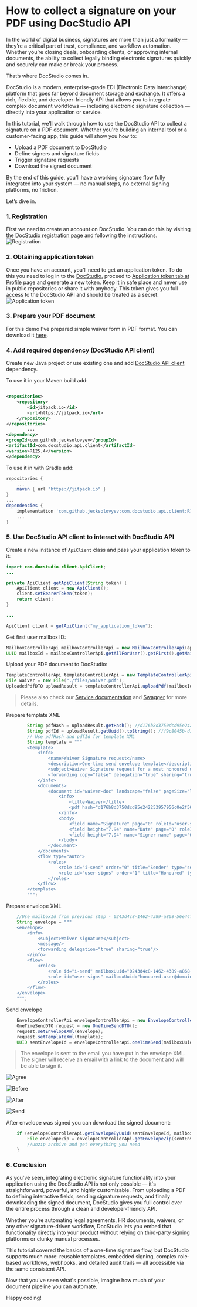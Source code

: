 # How to collect a signature on your PDF using DocStudio API

In the world of digital business, signatures are more than just a formality — they’re a critical part of trust,
compliance, and workflow automation. Whether you’re closing deals, onboarding clients, or approving internal documents,
the ability to collect legally binding electronic signatures quickly and securely can make or break your process.

That’s where DocStudio comes in.

DocStudio is a modern, enterprise-grade EDI (Electronic Data Interchange) platform that goes far beyond document storage
and exchange. It offers a rich, flexible, and developer-friendly API that allows you to integrate complex document
workflows — including electronic signature collection — directly into your application or service.

In this tutorial, we’ll walk through how to use the DocStudio API to collect a signature on a PDF document. Whether
you're building an internal tool or a customer-facing app, this guide will show you how to:

- Upload a PDF document to DocStudio
- Define signers and signature fields
- Trigger signature requests
- Download the signed document

By the end of this guide, you’ll have a working signature flow fully integrated into your system — no manual steps, no
external signing platforms, no friction.

Let’s dive in.

### 1. Registration

First we need to create an account on DocStudio. You can do this by visiting
the [DocStudio registration page](https://app.docstudio.com/auth/registration) and following the instructions.
![Registration](./images/registration.png "Registration")

### 2. Obtaining application token

Once you have an account, you’ll need to get an application token. To do this you need to log in to
the [DocStudio](https://app.docstudio.com/), proceed
to [Application token tab at Profile page](https://app.docstudio.com/profile?activeTab=application-tokens) and generate
a new token. Keep it in safe place and never use in public repositories or share it with anybody. This token gives you
full access to the DocStudio API and should be treated as a secret.
![Application token](./images/token.png "Application token")

### 3. Prepare your PDF document

For this demo I've prepared simple waiver form in PDF format. You can download it [here](./files/waiver.pdf).

### 4. Add required dependency (DocStudio API client)

Create new Java project or use existing one and
add [DocStudio API client](https://github.com/jecksolovyev/com.docstudio.api.client) dependency.

To use it in your Maven build add:

```xml

<repositories>
    <repository>
        <id>jitpack.io</id>
        <url>https://jitpack.io</url>
    </repository>
</repositories>
        ...
<dependency>
<groupId>com.github.jecksolovyev</groupId>
<artifactId>com.docstudio.api.client</artifactId>
<version>R125.4</version>
</dependency>
```

To use it in with Gradle add:

```groovy
repositories {
    ...
    maven { url "https://jitpack.io" }
}
...
dependencies {
    implementation 'com.github.jecksolovyev:com.docstudio.api.client:R125.4'
    ...
}
```

### 5. Use DocStudio API client to interact with DocStudio API
Create a new instance of `ApiClient` class and pass your application token to it:
```java
import com.docstudio.client.ApiClient;
...

private ApiClient getApiClient(String token) {
    ApiClient client = new ApiClient();
    client.setBearerToken(token);
    return client;
}

...

ApiClient client = getApiClient("my_application_token");
```
Get first user mailbox ID:
```java
MailboxControllerApi mailboxControllerApi = new MailboxControllerApi(apiClient);
UUID mailboxId = mailboxControllerApi.getAllForUser().getFirst().getMailboxUuid();
```

Upload your PDF document to DocStudio:
```java
TemplateControllerApi templateControllerApi = new TemplateControllerApi(apiClient);
File waiver = new File("./files/waiver.pdf");
UploadedPdfDTO uploadResult = templateControllerApi.uploadPdf(mailboxId, waiver, "DELETE", true); //Delete all pdf fields, if any
```
> Please also check our [Service documentation](https://docs.docstudio.com/) and [Swagger](https://api.docstudio.com/swagger-ui/index.html) for more details.

Prepare template XML
```java
        String pdfHash = uploadResult.getHash(); //d176b8d3750dcd95e242253957956c0e2f56a77ba2987d5c7cacb6d6f0b6bc0b
        String pdfId = uploadResult.getUuid().toString(); //f9c8045b-d1b7-46c0-a93e-3f3cbfbb032d
        // Use pdfHash and pdfId for template XML
        String template = """
        <template>
        	<info>
        		<name>Waiver Signature request</name>
        		<description>One-time send envelope template</description>
        		<subject>Waiver Signature request for a most honoured user</subject>
        		<forwarding copy="false" delegation="true" sharing="true"/>
        	</info>
        	<documents>
        		<document id="waiver-doc" landscape="false" pageSize="letter" type="pdf">
        			<info>
        				<title>Waiver</title>
        				<pdf hash="d176b8d3750dcd95e242253957956c0e2f56a77ba2987d5c7cacb6d6f0b6bc0b" uuid="f9c8045b-d1b7-46c0-a93e-3f3cbfbb032d"/>
        			</info>
        			<body>
                        <field name="Signature" page="0" roleId="user-signs" type="einksign" width="42.33" x="31.49" y="125.94"/>
                        <field height="7.94" name="Date" page="0" roleId="user-signs" type="datetime" width="34.4" x="164.04" y="136.26"/>
                        <field height="7.94" name="Signer name" page="0" roleId="user-signs" type="text" width="65.35" x="93.9271" y="136.2604"/>
        			</body>
        		</document>
        	</documents>
        	<flow type="auto">
        		<roles>
        			<role id="i-send" order="0" title="Sender" type="sender"/>
        			<role id="user-signs" order="1" title="Honoured" type="assignee"/>
        		</roles>
        	</flow>
        </template>
        """;
```
Prepare envelope XML
```java
    //Use mailboxId from previous step - 0243d4c8-1462-4389-a868-56e44f9abcb7
    String envelope = """
    <envelope>
        <info>
            <subject>Waiver signature</subject>
            <message/>
            <forwarding delegation="true" sharing="true"/>
        </info>
        <flow>
            <roles>
                <role id="i-send" mailboxUuid="0243d4c8-1462-4389-a868-56e44f9abcb7"/>
                <role id="user-signs" mailboxUuid="honoured.user@domain.com"/>
            </roles>
        </flow>
    </envelope>
    """;
```
Send envelope
```java
    EnvelopeControllerApi envelopeControllerApi = new EnvelopeControllerApi(apiClient);
    OneTimeSendDTO request = new OneTimeSendDTO();
    request.setEnvelopeXml(envelope);
    request.setTemplateXml(template);
    UUID sentEnvelopeId = envelopeControllerApi.oneTimeSend(mailboxUuid, request).getUuid();
```

> The envelope is sent to the email you have put in the envelope XML. The signer will receive an email with a link to the document and will be able to sign it.

![Agree](./images/agree.png "Agree")

![Before](./images/before.png "Before")

![After](./images/after.png "After")

![Send](./images/send.png "Send")
 
After envelope was signed you can download the signed document:
```java
    if (envelopeControllerApi.getEnvelopeByUuid(sentEnvelopeId, mailboxId).getEnvelope().getStatus().equals(EnvGetDTO.StatusEnum.COMPLETED)) {
        File envelopeZip = envelopeControllerApi.getEnvelopeZip(sentEnvelopeId, mailboxUuid, null, null, null);
        //unzip archive and get everything you need
    }
```

### 6. Conclusion
As you've seen, integrating electronic signature functionality into your application using the DocStudio API is not only possible — it's straightforward, powerful, and highly customizable. From uploading a PDF to defining interactive fields, sending signature requests, and finally downloading the signed document, DocStudio gives you full control over the entire process through a clean and developer-friendly API.

Whether you're automating legal agreements, HR documents, waivers, or any other signature-driven workflow, DocStudio lets you embed that functionality directly into your product without relying on third-party signing platforms or clunky manual processes.

This tutorial covered the basics of a one-time signature flow, but DocStudio supports much more: reusable templates, embedded signing, complex role-based workflows, webhooks, and detailed audit trails — all accessible via the same consistent API.

Now that you've seen what's possible, imagine how much of your document pipeline you can automate.

Happy coding!